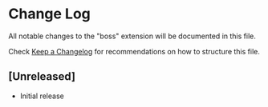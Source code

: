 # Change Log

All notable changes to the "boss" extension will be documented in this file.

Check [Keep a Changelog](http://keepachangelog.com/) for recommendations on how to structure this file.

## [Unreleased]

- Initial release